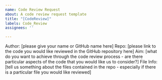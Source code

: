 ```yaml
---
name: Code Review Request
about: A code review request template
title: "[CodeReview]"
labels: Code_Review
assignees: ''

---
```


Author:  [please give your name or GitHub name here]
Repo: [please link to the code you would like reviewed in the GitHub repository here]
Aim: [what do you want to achieve through the code review process - are there particular aspects of the code that you would like us to consider?]
File Info: [tell us something about the files contained in the repo - especially if there is a particular file you would like reviewed]
